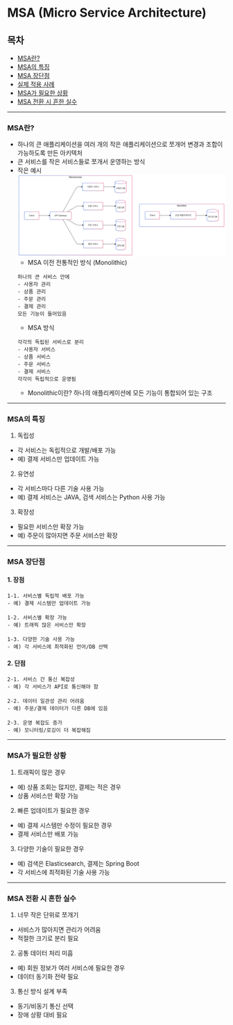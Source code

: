 # MSA (Micro Service Architecture)

## 목차

- [MSA란?](#msa란)
- [MSA의 특징](#msa의-특징)
- [MSA 장단점](#msa-장단점)
- [실제 적용 사례](#실제-적용-사례)
- [MSA가 필요한 상황](#msa가-필요한-상황)
- [MSA 전환 시 흔한 실수](#msa-전환-시-흔한-실수)

---

### MSA란?

- 하나의 큰 애플리케이션을 여러 개의 작은 애플리케이션으로 쪼개어 변경과 조합이 가능하도록 만든 아키텍처
- 큰 서비스를 작은 서비스들로 쪼개서 운영하는 방식
- 작은 예시
  ![브라우저 동작 원리](./img/MSA_mermaid.png)
  - MSA 이전 전통적인 방식 (Monolithic)
  ```
  하나의 큰 서비스 안에
  - 사용자 관리
  - 상품 관리
  - 주문 관리
  - 결제 관리
  모든 기능이 들어있음
  ```
  - MSA 방식
  ```
  각각의 독립된 서비스로 분리
  - 사용자 서비스
  - 상품 서비스
  - 주문 서비스
  - 결제 서비스
  각각이 독립적으로 운영됨
  ```
  - Monolithic이란? 하나의 애플리케이션에 모든 기능이 통합되어 있는 구조

---

### MSA의 특징

1. 독립성

- 각 서비스는 독립적으로 개발/배포 가능
- 예) 결제 서비스만 업데이트 가능

2. 유연성

- 각 서비스마다 다른 기술 사용 가능
- 예) 결제 서비스는 JAVA, 검색 서비스는 Python 사용 가능

3. 확장성

- 필요한 서비스만 확장 가능
- 예) 주문이 많아지면 주문 서비스만 확장

---

### MSA 장단점

#### 1. 장점

```
1-1. 서비스별 독립적 배포 가능
- 예) 결제 시스템만 업데이트 가능

1-2. 서비스별 확장 가능
- 예) 트래픽 많은 서비스만 확장

1-3. 다양한 기술 사용 가능
- 예) 각 서비스에 최적화된 언어/DB 선택
```

#### 2. 단점

```
2-1. 서비스 간 통신 복잡성
- 예) 각 서비스가 API로 통신해야 함

2-2. 데이터 일관성 관리 어려움
- 예) 주문/결제 데이터가 다른 DB에 있음

2-3. 운영 복잡도 증가
- 예) 모니터링/로깅이 더 복잡해짐
```

---

### MSA가 필요한 상황

1. 트래픽이 많은 경우

- 예) 상품 조회는 많지만, 결제는 적은 경우
- 상품 서비스만 확장 가능

2. 빠른 업데이트가 필요한 경우

- 예) 결제 시스템만 수정이 필요한 경우
- 결제 서비스만 배포 가능

3. 다양한 기술이 필요한 경우

- 예) 검색은 Elasticsearch, 결제는 Spring Boot
- 각 서비스에 최적화된 기술 사용 가능

---

### MSA 전환 시 흔한 실수

1. 너무 작은 단위로 쪼개기

- 서비스가 많아지면 관리가 어려움
- 적절한 크기로 분리 필요

2. 공통 데이터 처리 미흡

- 예) 회원 정보가 여러 서비스에 필요한 경우
- 데이터 동기화 전략 필요

3. 통신 방식 설계 부족

- 동기/비동기 통신 선택
- 장애 상황 대비 필요
